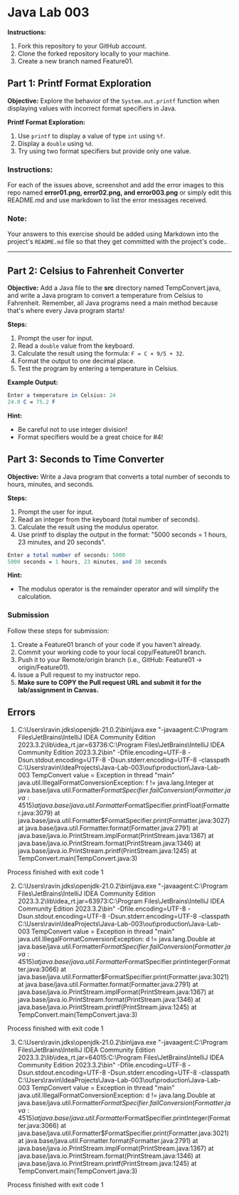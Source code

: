 # Java Lab 003

**Instructions:**
1. Fork this repository to your GitHub account.
2. Clone the forked repository locally to your machine.
3. Create a new branch named Feature01.

## Part 1: Printf Format Exploration

**Objective:**
Explore the behavior of the `System.out.printf` function when displaying values with incorrect format specifiers in Java.

**Printf Format Exploration:**
1. Use `printf` to display a value of type `int` using `%f`.
2. Display a `double` using `%d`.
3. Try using two format specifiers but provide only one value.

### **Instructions:**
For each of the issues above, screenshot and add the error images to this repo named **error01.png, error02.png, and error003.png** or simply edit this README.md and use markdown to list the error messages received.

### **Note:**
Your answers to this exercise should be added using Markdown into the project's `README.md` file so that they get committed with the project's code..

---

## Part 2: Celsius to Fahrenheit Converter

**Objective:**
Add a Java file to the **src** directory named TempConvert.java, and write a Java program to convert a temperature from Celsius to Fahrenheit.
Remember, all Java programs need a main method because that's where every Java program starts!

**Steps:**
1. Prompt the user for input.
2. Read a `double` value from the keyboard.
3. Calculate the result using the formula: `F = C × 9/5 + 32`.
4. Format the output to one decimal place.
5. Test the program by entering a temperature in Celsius.

**Example Output:**
```mathematica
Enter a temperature in Celsius: 24
24.0 C = 75.2 F
```

**Hint:**
* Be careful not to use integer division!
* Format specifiers would be a great choice for #4!

## Part 3: Seconds to Time Converter

**Objective:**
Write a Java program that converts a total number of seconds to hours, minutes, and seconds.

**Steps:**
1. Prompt the user for input.
2. Read an integer from the keyboard (total number of seconds).
3. Calculate the result using the modulus operator.
4. Use printf to display the output in the format: "5000 seconds = 1 hours, 23 minutes, and 20 seconds".

```mathematica
Enter a total number of seconds: 5000
5000 seconds = 1 hours, 23 minutes, and 20 seconds
```

**Hint:**
* The modulus operator is the remainder operator and will simplify the calculation.

### Submission
Follow these steps for submission:
1. Create a Feature01 branch of your code if you haven't already.
2. Commit your working code to your local copy/Feature01 branch.
3. Push it to your Remote/origin branch (i.e., GitHub: Feature01 -> origin/Feature01).
4. Issue a Pull request to my instructor repo.
5. **Make sure to COPY the Pull request URL and submit it for the lab/assignment in Canvas.**


## Errors
1.  C:\Users\ravin\.jdks\openjdk-21.0.2\bin\java.exe "-javaagent:C:\Program Files\JetBrains\IntelliJ IDEA Community Edition 2023.3.2\lib\idea_rt.jar=63736:C:\Program Files\JetBrains\IntelliJ IDEA Community Edition 2023.3.2\bin" -Dfile.encoding=UTF-8 -Dsun.stdout.encoding=UTF-8 -Dsun.stderr.encoding=UTF-8 -classpath C:\Users\ravin\IdeaProjects\Java-Lab-003\out\production\Java-Lab-003 TempConvert
    value = Exception in thread "main" java.util.IllegalFormatConversionException: f != java.lang.Integer
    at java.base/java.util.Formatter$FormatSpecifier.failConversion(Formatter.java:4515)
    at java.base/java.util.Formatter$FormatSpecifier.printFloat(Formatter.java:3079)
    at java.base/java.util.Formatter$FormatSpecifier.print(Formatter.java:3027)
    at java.base/java.util.Formatter.format(Formatter.java:2791)
    at java.base/java.io.PrintStream.implFormat(PrintStream.java:1367)
    at java.base/java.io.PrintStream.format(PrintStream.java:1346)
    at java.base/java.io.PrintStream.printf(PrintStream.java:1245)
    at TempConvert.main(TempConvert.java:3)

Process finished with exit code 1

2. C:\Users\ravin\.jdks\openjdk-21.0.2\bin\java.exe "-javaagent:C:\Program Files\JetBrains\IntelliJ IDEA Community Edition 2023.3.2\lib\idea_rt.jar=63973:C:\Program Files\JetBrains\IntelliJ IDEA Community Edition 2023.3.2\bin" -Dfile.encoding=UTF-8 -Dsun.stdout.encoding=UTF-8 -Dsun.stderr.encoding=UTF-8 -classpath C:\Users\ravin\IdeaProjects\Java-Lab-003\out\production\Java-Lab-003 TempConvert
   value = Exception in thread "main" java.util.IllegalFormatConversionException: d != java.lang.Double
   at java.base/java.util.Formatter$FormatSpecifier.failConversion(Formatter.java:4515)
   at java.base/java.util.Formatter$FormatSpecifier.printInteger(Formatter.java:3066)
   at java.base/java.util.Formatter$FormatSpecifier.print(Formatter.java:3021)
   at java.base/java.util.Formatter.format(Formatter.java:2791)
   at java.base/java.io.PrintStream.implFormat(PrintStream.java:1367)
   at java.base/java.io.PrintStream.format(PrintStream.java:1346)
   at java.base/java.io.PrintStream.printf(PrintStream.java:1245)
   at TempConvert.main(TempConvert.java:3)

Process finished with exit code 1

3. C:\Users\ravin\.jdks\openjdk-21.0.2\bin\java.exe "-javaagent:C:\Program Files\JetBrains\IntelliJ IDEA Community Edition 2023.3.2\lib\idea_rt.jar=64015:C:\Program Files\JetBrains\IntelliJ IDEA Community Edition 2023.3.2\bin" -Dfile.encoding=UTF-8 -Dsun.stdout.encoding=UTF-8 -Dsun.stderr.encoding=UTF-8 -classpath C:\Users\ravin\IdeaProjects\Java-Lab-003\out\production\Java-Lab-003 TempConvert
value = Exception in thread "main" java.util.IllegalFormatConversionException: d != java.lang.Double
at java.base/java.util.Formatter$FormatSpecifier.failConversion(Formatter.java:4515)
at java.base/java.util.Formatter$FormatSpecifier.printInteger(Formatter.java:3066)
at java.base/java.util.Formatter$FormatSpecifier.print(Formatter.java:3021)
at java.base/java.util.Formatter.format(Formatter.java:2791)
at java.base/java.io.PrintStream.implFormat(PrintStream.java:1367)
at java.base/java.io.PrintStream.format(PrintStream.java:1346)
at java.base/java.io.PrintStream.printf(PrintStream.java:1245)
at TempConvert.main(TempConvert.java:3)

Process finished with exit code 1
